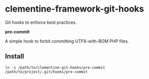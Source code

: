 clementine-framework-git-hooks
==============================

Git hooks to enforce best practices.

__pre-commit__

A simple hook to forbit committing UTF8-with-BOM PHP files.

Install
---

```
ln -s /path/to/clementine-git-hooks/pre-commit /path/to/project/.git/hooks/pre-commit
```
